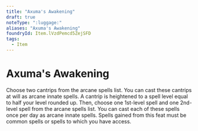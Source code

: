 ```yaml
---
title: "Axuma's Awakening"
draft: true
noteType: ":luggage:"
aliases: "Axuma's Awakening"
foundryId: Item.lVzdPemcd5ZejSFD
tags:
  - Item
---
```


# Axuma's Awakening

Choose two cantrips from the arcane spells list. You can cast these cantrips at will as arcane innate spells. A cantrip is heightened to a spell level equal to half your level rounded up. Then, choose one 1st-level spell and one 2nd-level spell from the arcane spells list. You can cast each of these spells once per day as arcane innate spells. Spells gained from this feat must be common spells or spells to which you have access.
